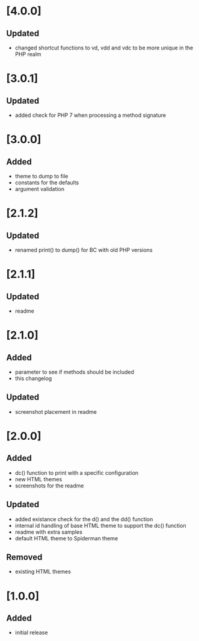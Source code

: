 # [4.0.0]
## Updated
- changed shortcut functions to vd, vdd and vdc to be more unique in the PHP realm

# [3.0.1]
## Updated
- added check for PHP 7 when processing a method signature

# [3.0.0]
## Added
- theme to dump to file
- constants for the defaults 
- argument validation

# [2.1.2]
## Updated
- renamed print() to dump() for BC with old PHP versions

# [2.1.1]
## Updated 
- readme

# [2.1.0]
## Added
- parameter to see if methods should be included
- this changelog

## Updated
- screenshot placement in readme

# [2.0.0]
## Added
- dc() function to print with a specific configuration
- new HTML themes
- screenshots for the readme

## Updated
- added existance check for the d() and the dd() function
- internal id handling of base HTML theme to support the dc() function
- readme with extra samples
- default HTML theme to Spiderman theme

## Removed
- existing HTML themes

# [1.0.0]
## Added
- initial release
